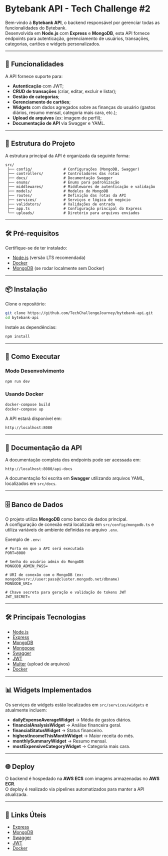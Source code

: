# Bytebank API - Tech Challenge #2

Bem-vindo à **Bytebank API**, o backend responsável por gerenciar todas as funcionalidades do Bytebank.  
Desenvolvida em **Node.js** com **Express** e **MongoDB**, esta API fornece endpoints para autenticação, gerenciamento de usuários, transações, categorias, cartões e widgets personalizados.

---

## 🚀 Funcionalidades

A API fornece suporte para:

- **Autenticação** com JWT;
- **CRUD de transações** (criar, editar, excluir e listar);
- **Gestão de categorias**;
- **Gerenciamento de cartões**;
- **Widgets** com dados agregados sobre as finanças do usuário (gastos diários, resumo mensal, categoria mais cara, etc.);
- **Upload de arquivos** (ex: imagem de perfil);
- **Documentação de API** via Swagger e YAML.

---

## 📂 Estrutura do Projeto

A estrutura principal da API é organizada da seguinte forma:

```
src/
 ├── config/              # Configurações (MongoDB, Swagger)
 ├── controllers/         # Controladores das rotas
 ├── docs/                # Documentação Swagger
 ├── enums/               # Enums para padronização
 ├── middlewares/         # Middlewares de autenticação e validação
 ├── models/              # Modelos do MongoDB
 ├── routes/              # Definição das rotas da API
 ├── services/            # Serviços e lógica de negócio
 ├── validators/          # Validações de entrada
 ├── app.ts               # Configuração principal do Express
 └── uploads/             # Diretório para arquivos enviados
```

---

## 🛠️ Pré-requisitos

Certifique-se de ter instalado:

- [Node.js](https://nodejs.org/) (versão LTS recomendada)
- [Docker](https://www.docker.com/)
- [MongoDB](https://www.mongodb.com/) (se rodar localmente sem Docker)

---

## 📦 Instalação

Clone o repositório:

```bash
git clone https://github.com/TechChallengeJourney/bytebank-api.git
cd bytebank-api
```

Instale as dependências:

```bash
npm install
```

---

## 🚀 Como Executar

### Modo Desenvolvimento

```bash
npm run dev
```

### Usando Docker

```bash
docker-compose build
docker-compose up
```

A API estará disponível em:

```
http://localhost:8080
```

---

## 📜 Documentação da API

A documentação completa dos endpoints pode ser acessada em:

```
http://localhost:8080/api-docs
```

A documentação foi escrita em **Swagger** utilizando arquivos YAML, localizados em `src/docs`.

---

## 🗄️ Banco de Dados

O projeto utiliza **MongoDB** como banco de dados principal.  
A configuração de conexão está localizada em `src/config/mongodb.ts` e utiliza variáveis de ambiente definidas no arquivo `.env`.

Exemplo de `.env`:

```env
# Porta em que a API será executada
PORT=8080

# Senha do usuário admin do MongoDB
MONGODB_ADMIN_PASS=

# URI de conexão com o MongoDB (ex: mongodb+srv://user:pass@cluster.mongodb.net/dbname)
MONGODB_URI=

# Chave secreta para geração e validação de tokens JWT
JWT_SECRET=
```

---

## 🛠️ Principais Tecnologias

- [Node.js](https://nodejs.org/)
- [Express](https://expressjs.com/)
- [MongoDB](https://www.mongodb.com/)
- [Mongoose](https://mongoosejs.com/)
- [Swagger](https://swagger.io/)
- [JWT](https://jwt.io/)
- [Multer](https://github.com/expressjs/multer) (upload de arquivos)
- [Docker](https://www.docker.com/)

---

## 📊 Widgets Implementados

Os serviços de widgets estão localizados em `src/services/widgets` e atualmente incluem:

- **dailyExpenseAverageWidget** → Média de gastos diários.
- **financialAnalysisWidget** → Análise financeira geral.
- **financialStatusWidget** → Status financeiro.
- **highestIncomeThisMonthWidget** → Maior receita do mês.
- **monthlySummaryWidget** → Resumo mensal.
- **mostExpensiveCategoryWidget** → Categoria mais cara.

---

## 🌐 Deploy

O backend é hospedado na **AWS ECS** com imagens armazenadas no **AWS ECR**.  
O deploy é realizado via pipelines automatizados para manter a API atualizada.

---

## 📎 Links Úteis

- [Express](https://expressjs.com/)
- [MongoDB](https://www.mongodb.com/docs/)
- [Swagger](https://swagger.io/specification/)
- [JWT](https://jwt.io/)
- [Docker](https://docs.docker.com/)
